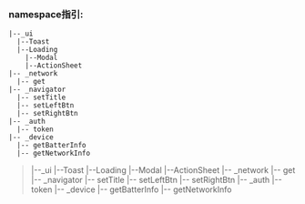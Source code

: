 ### namespace指引:

```
|--_ui
  |--Toast
  |--Loading
	|--Modal
	|--ActionSheet
|-- _network
  |-- get
|-- _navigator
  |-- setTitle
  |-- setLeftBtn
  |-- setRightBtn
|-- _auth
  |-- token
|-- _device
  |-- getBatterInfo
  |-- getNetworkInfo
```



> |--_ui
>   |--Toast
>   |--Loading
> 	|--Modal
> 	|--ActionSheet
> |-- _network
>   |-- get
> |-- _navigator
>   |-- setTitle
>   |-- setLeftBtn
>   |-- setRightBtn
> |-- _auth
>   |-- token
> |-- _device
>   |-- getBatterInfo
>   |-- getNetworkInfo